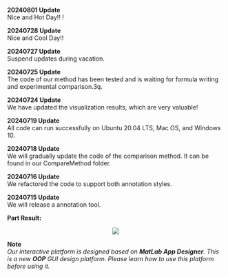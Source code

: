 **20240801 Update**   
Nice and Hot Day!!  !  

**20240728 Update**  
Nice and Cool Day!!    

**20240727 Update**   
Suspend updates during vacation.   


**20240725 Update**   
The code of our method has been tested and is waiting for formula writing and experimental comparison.3q.

**20240724 Update**   
We have updated the visualization results, which are very valuable!   

**20240719 Update**  
All code can run successfully on Ubuntu 20.04 LTS, Mac OS, and Windows 10.     


**20240718 Update**  
We will gradually update the code of the comparison method. It can be found in our CompareMethod folder.


**20240716 Update**  
We refactored the code to support both annotation styles.  


**20240715 Update**  
We will release a annotation tool.   




**Part Result:**
<div align=center scale=0.75>
	<img src="https://github.com/user-attachments/assets/5d55b5bb-f401-4a64-ba44-992b43f822b5"/>
</div>

**Note**     
*Our interactive platform is designed based on **MatLab App Designer**. This is a new **OOP** GUI design platform. Please learn how to use this platform before using it.* 
